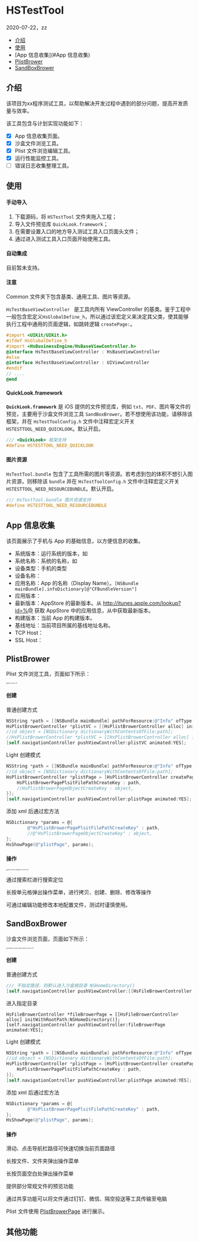 # HSTestTool

2020-07-22，zz

* [介绍](#介绍)
* [使用](#使用)
* [App 信息收集](#App 信息收集)
* [PlistBrower](#PlistBrower)
* [SandBoxBrower](#SandBoxBrower)

## 介绍

该项目为xx程序测试工具，以帮助解决开发过程中遇到的部分问题，提高开发质量与效率。

该工具包含与计划实现功能如下：

- [x] App 信息收集页面。
- [x] 沙盒文件浏览工具。
- [x] Plist 文件浏览编辑工具。
- [x] 运行性能监控工具。
- [ ] 错误日志收集整理工具。 

## 使用

#### 手动导入

1. 下载源码，将 `HSTestTool` 文件夹拖入工程；
2. 导入文件预览库 `QuickLook.framework`；
3. 在需要设置入口的地方导入测试工具入口页面头文件；
4. 通过进入测试工具入口页面开始使用工具。

#### 自动集成

目前暂未支持。

#### 注意

Common 文件夹下包含基类、通用工具、图片等资源。

`HsTestBaseViewController ` 是工具内所有 ViewController 的基类。鉴于工程中一般包含宏定义`HsGlobalDefine_h`，所以通过该宏定义来决定其父类，使其能够执行工程中通用的页面逻辑，如跳转逻辑 `createPage:`。

```objective-c
#import <UIKit/UIKit.h>
#ifdef HsGlobalDefine_h
#import <HsBusinessEngine/HsBaseViewController.h>
@interface HsTestBaseViewController : HsBaseViewController
#else
@interface HsTestBaseViewController : UIViewController
#endif
// ....
@end
```

#### QuickLook.framework

**`QuickLook.framework`** 是 iOS 提供的文件预览库，例如 `txt`、`PDF`、图片等文件的预览，主要用于沙盒文件浏览工具 `SandBoxBrower`。若不想使用该功能，请移除该框架，并在 `HsTestToolConfig.h` 文件中注释宏定义开关 `HSTESTTOOL_NEED_QUICKLOOK`。默认开启。

```c
/// <QuickLook> 框架支持
#define HSTESTTOOL_NEED_QUICKLOOK
```

#### 图片资源

`HsTestTool.bundle` 包含了工具所需的图片等资源。若考虑到包的体积不想引入图片资源，则移除该 `bundle` 并在 `HsTestToolConfig.h` 文件中注释宏定义开关 `HSTESTTOOL_NEED_RESOURCEBUNDLE`。默认开启。

```objective-c
/// HsTestTool.bundle 图片资源支持
#define HSTESTTOOL_NEED_RESOURCEBUNDLE
```



## App 信息收集

该页面展示了手机与 App 的基础信息，以方便信息的收集。

* 系统版本：运行系统的版本，如
* 系统名称：系统的名称，如
* 设备类型：手机的类型
* 设备名称：
* 应用名称：App 的名称（Display Name）。`[NSBundle mainBundle].infoDictionary[@"CFBundleVersion"]`
* 应用版本：
* 最新版本：AppStore 的最新版本。从 http://itunes.apple.com/lookup?id=%@ 获取 AppStore 中的应用信息，从中获取最新版本。
* 构建版本：当前 App 的构建版本。
* 基线地址：当前项目所属的基线地址名称。
* TCP Host：
* SSL Host：



## PlistBrower

Plist 文件浏览工具，页面如下所示：

<img src="./pics/plist_brower_01.PNG" alt="plist_brower_01" style="zoom: 25%;" /> 

#### 创建

普通创建方式

```objective-c
NSString *path = [[NSBundle mainBundle] pathForResource:@"Info" ofType:@"plist"];
HsPlistBrowerController *plistVC = [[HsPlistBrowerController alloc] initWithPlistFilePath:path];
//id object = [NSDictionary dictionaryWithContentsOfFile:path];
//HsPlistBrowerController *plistVC = [[HsPlistBrowerController alloc] initWithObject:object];
[self.navigationController pushViewController:plistVC animated:YES];
```

Light 创建模式

```objective-c
NSString *path = [[NSBundle mainBundle] pathForResource:@"Info" ofType:@"plist"];
//id object = [NSDictionary dictionaryWithContentsOfFile:path];
HsPlistBrowerController *plistPage = [HsPlistBrowerController createPage:@{
    HsPlistBrowerPagePlsitFilePathCreateKey : path,
    //HsPlistBrowerPageObjectCreateKey : object,
}];
[self.navigationController pushViewController:plistPage animated:YES];
```

添加 xml 后通过宏方法

```objective-c
NSDictionary *params = @{
		@"HsPlistBrowerPagePlsitFilePathCreateKey" : path,
		//@"HsPlistBrowerPageObjectCreateKey" : object,
};
HsShowPage(@"plistPage", params);
```

#### 操作

<img src="./pics/plist_brower_02.PNG" alt="plist_brower_02" style="zoom:25%;" /><img src="./pics/plist_brower_03.PNG" alt="plist_brower_02" style="zoom:25%;" />

通过搜索栏进行搜索定位

长按单元格弹出操作菜单，进行拷贝、创建、删除、修改等操作

可通过编辑功能修改本地配置文件，测试时谨慎使用。



## SandBoxBrower

沙盒文件浏览页面，页面如下所示：

<img src="./pics/sandbox_brower_01.PNG" alt="sandbox_brower_01" style="zoom:25%;" /><img src="./pics/sandbox_brower_02.PNG" alt="sandbox_brower_02" style="zoom:25%;" />

#### 创建

普通创建方式

```objective-c
/// 不指定路径，则默认进入沙盒根目录 NSHomeDirectory()
[self.navigationController pushViewController:[[HsFileBrowerController alloc] init] animated:YES];
```

进入指定目录

```
HsFileBrowerController *fileBrowerPage = [[HsFileBrowerController alloc] initWithRootPath:NSHomeDirectory()];
[self.navigationController pushViewController:fileBrowerPage animated:YES];
```

Light 创建模式

```objective-c
NSString *path = [[NSBundle mainBundle] pathForResource:@"Info" ofType:@"plist"];
//id object = [NSDictionary dictionaryWithContentsOfFile:path];
HsPlistBrowerController *plistPage = [HsPlistBrowerController createPage:@{
    HsPlistBrowerPagePlsitFilePathCreateKey : path,
}];
[self.navigationController pushViewController:plistPage animated:YES];
```

添加 xml 后通过宏方法

```objective-c
NSDictionary *params = @{
		@"HsPlistBrowerPagePlsitFilePathCreateKey" : path,
};
HsShowPage(@"plistPage", params);
```

#### 操作

滑动、点击导航栏路径可快速切换当前页面路径

长按文件、文件夹弹出操作菜单

长按页面空白处弹出操作菜单

提供部分常规文件的预览功能

通过共享功能可以将文件通过钉钉、微信、隔空投送等工具传输至电脑

Plist 文件使用 [PlistBrowerPage]() 进行展示。



## 其他功能

